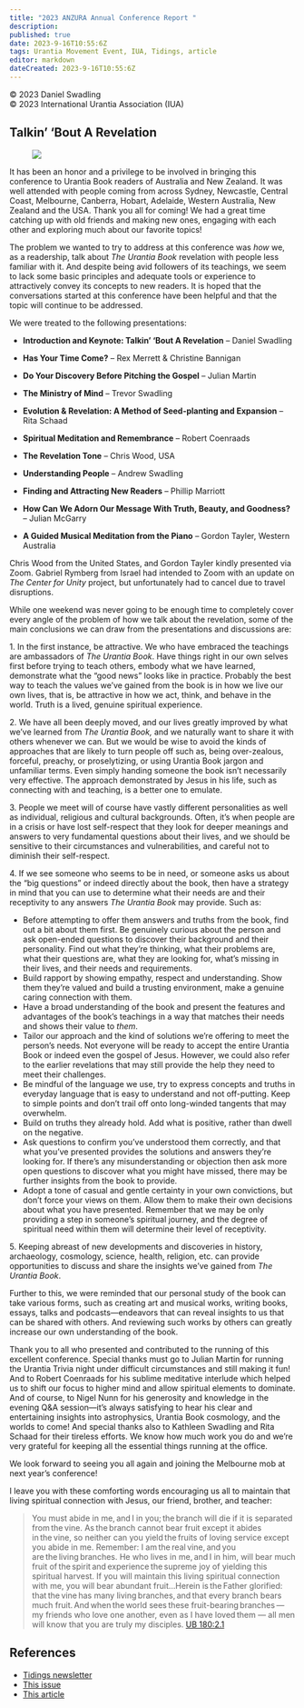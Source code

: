 ```yaml
---
title: "2023 ANZURA Annual Conference Report "
description: 
published: true
date: 2023-9-16T10:55:6Z
tags: Urantia Movement Event, IUA, Tidings, article
editor: markdown
dateCreated: 2023-9-16T10:55:6Z
---
```


<p class="v-card v-sheet theme--light grey lighten-3 px-2">© 2023 Daniel Swadling<br>© 2023 International Urantia Association (IUA)</p>

## Talkin’ ‘Bout A Revelation

<figure id="Figure_5" class="image urantiapedia">
<img src="/image/article/IUA_Tidings/Anzura-Conference-Group-1-706x385.jpg">
</figure>

It has been an honor and a privilege to be involved in bringing this conference to Urantia Book readers of Australia and New Zealand. It was well attended with people coming from across Sydney, Newcastle, Central Coast, Melbourne, Canberra, Hobart, Adelaide, Western Australia, New Zealand and the USA. Thank you all for coming! We had a great time catching up with old friends and making new ones, engaging with each other and exploring much about our favorite topics!

The problem we wanted to try to address at this conference was _how_ we, as a readership, talk about _The Urantia Book_ revelation with people less familiar with it. And despite being avid followers of its teachings, we seem to lack some basic principles and adequate tools or experience to attractively convey its concepts to new readers. It is hoped that the conversations started at this conference have been helpful and that the topic will continue to be addressed.

We were treated to the following presentations:

- **Introduction and Keynote: Talkin’ ‘Bout A Revelation** – Daniel Swadling

- **Has Your Time Come?** – Rex Merrett & Christine Bannigan

- **Do Your Discovery Before Pitching the Gospel** – Julian Martin

- **The Ministry of Mind** – Trevor Swadling

- **Evolution & Revelation: A Method of Seed-planting and Expansion** – Rita Schaad

- **Spiritual Meditation and Remembrance** – Robert Coenraads

- **The Revelation Tone** – Chris Wood, USA

- **Understanding People** – Andrew Swadling

- **Finding and Attracting New Readers** – Phillip Marriott

- **How Can We Adorn Our Message With Truth, Beauty, and Goodness?** – Julian McGarry

- **A Guided Musical Meditation from the Piano** – Gordon Tayler, Western Australia

Chris Wood from the United States, and Gordon Tayler kindly presented via Zoom. Gabriel Rymberg from Israel had intended to Zoom with an update on _The Center for Unity_ project, but unfortunately had to cancel due to travel disruptions.

While one weekend was never going to be enough time to completely cover every angle of the problem of how we talk about the revelation, some of the main conclusions we can draw from the presentations and discussions are:

1\. In the first instance, be attractive. We who have embraced the teachings are ambassadors of _The Urantia Book_. Have things right in our own selves first before trying to teach others, embody what we have learned, demonstrate what the “good news” looks like in practice. Probably the best way to teach the values we’ve gained from the book is in how we live our own lives, that is, be attractive in how we act, think, and behave in the world. Truth is a lived, genuine spiritual experience.

2\. We have all been deeply moved, and our lives greatly improved by what we’ve learned from _The Urantia Book,_ and we naturally want to share it with others whenever we can. But we would be wise to avoid the kinds of approaches that are likely to turn people off such as, being over-zealous, forceful, preachy, or proselytizing, or using Urantia Book jargon and unfamiliar terms. Even simply handing someone the book isn’t necessarily very effective. The approach demonstrated by Jesus in his life, such as connecting with and teaching, is a better one to emulate.

3\. People we meet will of course have vastly different personalities as well as individual, religious and cultural backgrounds. Often, it’s when people are in a crisis or have lost self-respect that they look for deeper meanings and answers to very fundamental questions about their lives, and we should be sensitive to their circumstances and vulnerabilities, and careful not to diminish their self-respect.

4\. If we see someone who seems to be in need, or someone asks us about the “big questions” or indeed directly about the book, then have a strategy in mind that you can use to determine what their needs are and their receptivity to any answers _The Urantia Book_ may provide. Such as:

- Before attempting to offer them answers and truths from the book, find out a bit about them first. Be genuinely curious about the person and ask open-ended questions to discover their background and their personality. Find out what they’re thinking, what their problems are, what their questions are, what they are looking for, what’s missing in their lives, and their needs and requirements.
- Build rapport by showing empathy, respect and understanding. Show them they’re valued and build a trusting environment, make a genuine caring connection with them.
- Have a broad understanding of the book and present the features and advantages of the book’s teachings in a way that matches their needs and shows their value to _them_.
- Tailor our approach and the kind of solutions we’re offering to meet the person’s needs. Not everyone will be ready to accept the entire Urantia Book or indeed even the gospel of Jesus. However, we could also refer to the earlier revelations that may still provide the help they need to meet their challenges.
- Be mindful of the language we use, try to express concepts and truths in everyday language that is easy to understand and not off-putting. Keep to simple points and don’t trail off onto long-winded tangents that may overwhelm.
- Build on truths they already hold. Add what is positive, rather than dwell on the negative.
- Ask questions to confirm you’ve understood them correctly, and that what you’ve presented provides the solutions and answers they’re looking for. If there’s any misunderstanding or objection then ask more open questions to discover what you might have missed, there may be further insights from the book to provide.
- Adopt a tone of casual and gentle certainty in your own convictions, but don’t force your views on them. Allow them to make their own decisions about what you have presented. Remember that we may be only providing a step in someone’s spiritual journey, and the degree of spiritual need within them will determine their level of receptivity.

5\. Keeping abreast of new developments and discoveries in history, archaeology, cosmology, science, health, religion, etc. can provide opportunities to discuss and share the insights we’ve gained from _The Urantia Book_.

Further to this, we were reminded that our personal study of the book can take various forms, such as creating art and musical works, writing books, essays, talks and podcasts—endeavors that can reveal insights to us that can be shared with others. And reviewing such works by others can greatly increase our own understanding of the book.

Thank you to all who presented and contributed to the running of this excellent conference. Special thanks must go to Julian Martin for running the Urantia Trivia night under difficult circumstances and still making it fun! And to Robert Coenraads for his sublime meditative interlude which helped us to shift our focus to higher mind and allow spiritual elements to dominate. And of course, to Nigel Nunn for his generosity and knowledge in the evening Q&A session—it’s always satisfying to hear his clear and entertaining insights into astrophysics, Urantia Book cosmology, and the worlds to come! And special thanks also to Kathleen Swadling and Rita Schaad for their tireless efforts. We know how much work you do and we’re very grateful for keeping all the essential things running at the office.

We look forward to seeing you all again and joining the Melbourne mob at next year’s conference!

I leave you with these comforting words encouraging us all to maintain that living spiritual connection with Jesus, our friend, brother, and teacher:

> You must abide in me, and I in you; the branch will die if it is separated from the vine. As the branch cannot bear fruit except it abides in the vine, so neither can you yield the fruits of loving service except you abide in me. Remember: I am the real vine, and you are the living branches. He who lives in me, and I in him, will bear much fruit of the spirit and experience the supreme joy of yielding this spiritual harvest. If you will maintain this living spiritual connection with me, you will bear abundant fruit…Herein is the Father glorified: that the vine has many living branches, and that every branch bears much fruit. And when the world sees these fruit-bearing branches — my friends who love one another, even as I have loved them — all men will know that you are truly my disciples. [UB 180:2.1](/en/The_Urantia_Book/180#p2_1)

## References

- [Tidings newsletter](https://urantia-association.org/about-tidings-newsletter/)
- [This issue](https://urantia-association.org/newsletter/tidings-december-2023/)
- [This article](https://urantia-association.org/2023-anzura-annual-conference-report)